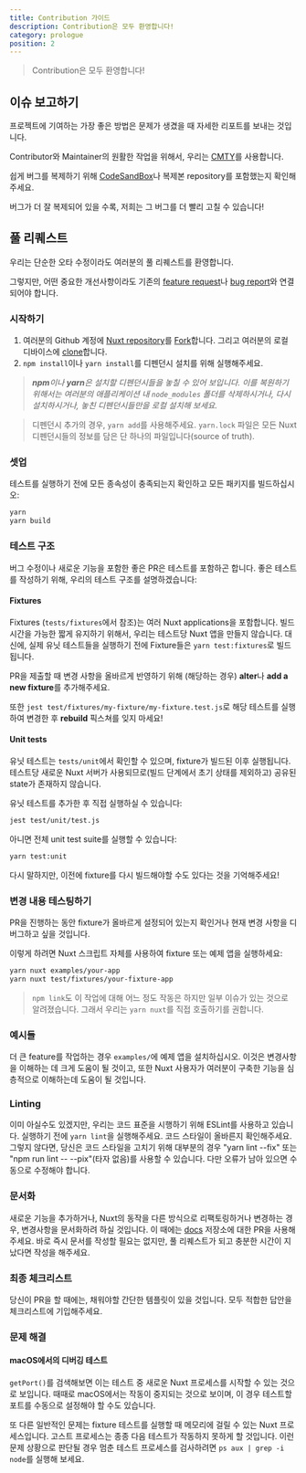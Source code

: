 ```yaml
---
title: Contribution 가이드
description: Contribution은 모두 환영합니다!
category: prologue
position: 2
---
```


> Contribution은 모두 환영합니다!

## 이슈 보고하기

프로젝트에 기여하는 가장 좋은 방법은 문제가 생겼을 때 자세한 리포트를 보내는 것입니다.

Contributor와 Maintainer의 원활한 작업을 위해서, 우리는 [CMTY](https://cmty.nuxtjs.org/)를 사용합니다.

쉽게 버그를 복제하기 위해 [CodeSandBox](https://template.nuxtjs.org/)나 복제본 repository를 포함했는지 확인해주세요.

버그가 더 잘 복제되어 있을 수록, 저희는 그 버그를 더 빨리 고칠 수 있습니다!

## 풀 리퀘스트

우리는 단순한 오타 수정이라도 여러분의 풀 리퀘스트를 환영합니다. 

그렇지만, 어떤 중요한 개선사항이라도 기존의 [feature request](https://feature.nuxtjs.org/)나 [bug report](https://bug.nuxtjs.org/)와 연결되어야 합니다.

### 시작하기

1. 여러분의 Github 계정에 [Nuxt repository](https://github.com/nuxt/nuxt.js)를 [Fork](https://help.github.com/articles/fork-a-repo/)합니다. 그리고 여러분의 로컬 디바이스에 [clone](https://help.github.com/articles/cloning-a-repository/)합니다.
2. `npm install`이나 `yarn install`를 디펜던시 설치를 위해 실행해주세요.

> _**npm**이나 **yarn**은 설치할 디펜던시들을 놓칠 수 있어 보입니다. 이를 복원하기 위해서는 여러분의 애플리케이션 내 `node_modules` 폴더를 삭제하시거나, 다시 설치하시거나, 놓친 디펜던시들만을 로컬 설치해 보세요._

> 디펜던시 추가의 경우, `yarn add`를 사용해주세요. `yarn.lock` 파일은 모든 Nuxt 디펜던시들의 정보를 담은 단 하나의 파일입니다(source of truth).

### 셋업
테스트를 실행하기 전에 모든 종속성이 충족되는지 확인하고 모든 패키지를 빌드하십시오:
 ```sh
yarn
yarn build
```

### 테스트 구조

버그 수정이나 새로운 기능을 포함한 좋은 PR은 테스트를 포함하곤 합니다.
좋은 테스트를 작성하기 위해, 우리의 테스트 구조를 설명하겠습니다:

#### Fixtures

Fixtures (`tests/fixtures`에서 참조)는 여러 Nuxt applications을 포함합니다. 빌드 시간을 가능한 짧게 유지하기 위해서,
우리는 테스트당 Nuxt 앱을 만들지 않습니다. 대신에, 실제 유닛 테스트들을 실행하기 전에 Fixture들은 `yarn test:fixtures`로 빌드됩니다.

PR을 제출할 때 변경 사항을 올바르게 반영하기 위해 (해당하는 경우) **alter**나 **add a new fixture**를 추가해주세요.

또한 `jest test/fixtures/my-fixture/my-fixture.test.js`로 해당 테스트를 실행하여 변경한 후 **rebuild** 픽스쳐를 잊지 마세요!

#### Unit tests

유닛 테스트는 `tests/unit`에서 확인할 수 있으며, fixture가 빌드된 이후 실행됩니다. 테스트당 새로운 Nuxt 서버가 사용되므로(빌드 단계에서 초기 상태를 제외하고) 공유된 state가 존재하지 않습니다.

유닛 테스트를 추가한 후 직접 실행하실 수 있습니다:

```sh
jest test/unit/test.js
```
아니면 전체 unit test suite를 실행할 수 있습니다:

```sh
yarn test:unit
```
다시 말하지만, 이전에 fixture를 다시 빌드해야할 수도 있다는 것을 기억해주세요!

### 변경 내용 테스팅하기

PR을 진행하는 동안 fixture가 올바르게 설정되어 있는지 확인거나 현재 변경 사항을 디버그하고 싶을 것입니다.

이렇게 하려면 Nuxt 스크립트 자체를 사용하여 fixture 또는 예제 앱을 실행하세요:

```sh
yarn nuxt examples/your-app
yarn nuxt test/fixtures/your-fixture-app
```

> `npm link`도 이 작업에 대해 어느 정도 작동은 하지만 일부 이슈가 있는 것으로 알려졌습니다. 그래서 우리는 `yarn nuxt`를 직접 호출하기를 권합니다.

### 예시들

더 큰 feature를 작업하는 경우 `examples/`에 예제 앱을 설치하십시오.
이것은 변경사항을 이해하는 데 크게 도움이 될 것이고, 또한 Nuxt 사용자가 여러분이 구축한 기능을 심층적으로 이해하는데 도움이 될 것입니다.

### Linting

이미 아실수도 있겠지만, 우리는 코드 표준을 시행하기 위해 ESLint를 사용하고 있습니다. 실행하기 전에 `yarn lint`을 실행해주세요.
코드 스타일이 올바른지 확인해주세요. 그렇지 않다면, 당신은 코드 스타일을 고치기 위해 대부분의 경우 "yarn lint --fix" 또는 "npm run lint -- --pix"(타자 없음)를 사용할 수 있습니다. 다만 오류가 남아 있으면 수동으로 수정해야 합니다.

### 문서화

새로운 기능을 추가하거나, Nuxt의 동작을 다른 방식으로 리팩토링하거나 변경하는 경우, 변경사항을 문서화하려 하실 것입니다. 이 때에는 [docs](https://github.com/nuxt/docs/pulls) 저장소에 대한 PR을 사용해주세요. 바로 즉시 문서를 작성할 필요는 없지만, 풀 리퀘스트가 되고 충분한 시간이 지났다면 작성을 해주세요.

### 최종 체크리스트

당신이 PR을 할 때에는, 채워야할 간단한 템플릿이 있을 것입니다. 모두 적합한 답안을 체크리스트에 기입해주세요.

### 문제 해결

#### macOS에서의 디버깅 테스트

`getPort()`를 검색해보면 이는 테스트 중 새로운 Nuxt 프로세스를 시작할 수 있는 것으로 보입니다. 때때로 macOS에서는 작동이 중지되는 것으로 보이며, 이 경우 테스트할 포트를 수동으로 설정해야 할 수도 있습니다. 

또 다른 일반적인 문제는 fixture 테스트를 실행할 때 메모리에 걸릴 수 있는 Nuxt 프로세스입니다. 고스트 프로세스는 종종 다음 테스트가 작동하지 못하게 할 것입니다. 이런 문제 상황으로 판단될 경우 멈춘 테스트 프로세스를 검사하려면 `ps aux | grep -i node`를 실행해 보세요.
